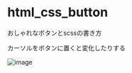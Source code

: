 # html_css_button
 おしゃれなボタンとscssの書き方

 カーソルをボタンに置くと変化したりする
 
![image](https://github.com/13sJson/html_css_button/assets/115130634/a8a4d309-1db8-4939-b605-6eecc722546a)
